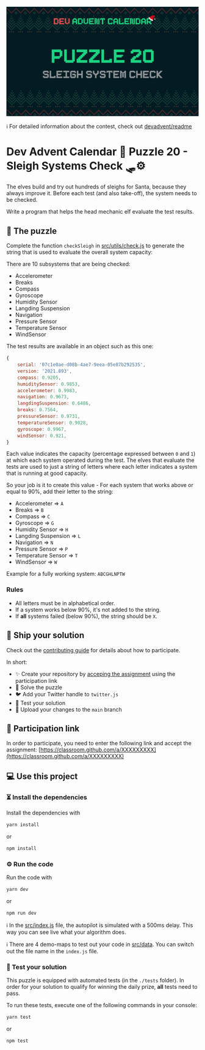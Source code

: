 ![](README.cover.jpg)

ℹ️ For detailed information about the contest, check out [devadvent/readme](https://github.com/devadvent/readme/)

# Dev Advent Calendar 🎅 Puzzle 20 - Sleigh Systems Check 🛷⚙️

The elves build and try out hundreds of sleighs for Santa, because they always improve it.
Before each test (and also take-off), the system needs to be checked.

Write a program that helps the head mechanic elf evaluate the test results.

## 🧩 The puzzle

Complete the function `checkSleigh` in [src/utils/check.js](src/utils/check.js) to generate the string that is used to evaluate the overall system capacity:

There are 10 subsystems that are being checked:

-   Accelerometer
-   Breaks
-   Compass
-   Gyroscope
-   Humidity Sensor
-   Langding Suspension
-   Navigation
-   Pressure Sensor
-   Temperature Sensor
-   WindSensor

The test results are available in an object such as this one:

```javascript
{
    serial: '07c1e0ae-d08b-4ae7-9eea-05e87b292535',
    version: '2021.893',
    compass: 0.9205,
    humiditySensor: 0.9853,
    accelerometer: 0.9983,
    navigation: 0.9673,
    langdingSuspension: 0.6486,
    breaks: 0.7564,
    pressureSensor: 0.9731,
    temperatureSensor: 0.9028,
    gyroscope: 0.9967,
    windSensor: 0.921,
}
```

Each value indicates the capacity (percentage expressed between `0` and `1`) at which each system operated during the test.
The elves that evaluate the tests are used to just a string of letters where each letter indicates a system that is running at good capacity.

So your job is it to create this value - For each system that works above or equal to 90%, add their letter to the string:

-   Accelerometer => `A`
-   Breaks => `B`
-   Compass => `C`
-   Gyroscope => `G`
-   Humidity Sensor => `H`
-   Langding Suspension => `L`
-   Navigation => `N`
-   Pressure Sensor => `P`
-   Temperature Sensor => `T`
-   WindSensor => `W`

Example for a fully working system: `ABCGHLNPTW`

### Rules

-   All letters must be in alphabetical order.
-   If a system works below 90%, it's not added to the string.
-   If **all** systems failed (below 90%), the string should be `X`.

## 🚢 Ship your solution

Check out the [contributing guide](https://github.com/devadvent/readme/blob/main/CONTRIBUTING.md) for details about how to participate.

In short:

-   ✨ Create your repository by [acceping the assignment](https://classroom.github.com/a/XXXXXXXXX) using the participation link
-   🧩 Solve the puzzle
-   🐦 Add your Twitter handle to `twitter.js`
-   🤖 Test your solution
-   🚀 Upload your changes to the `main` branch

## 🔗 Participation link

In order to participate, you need to enter the following link and accept the assignment:
[https://classroom.github.com/a/XXXXXXXXX](https://classroom.github.com/a/XXXXXXXXX)

## 💻 Use this project

### ⏳ Install the dependencies

Install the dependencies with

```bash
yarn install
```

or

```bash
npm install
```

### ⚙️ Run the code

Run the code with

```bash
yarn dev
```

or

```bash
npm run dev
```

ℹ️ In the [src/index.js](src/index.js) file, the autopilot is simulated with a 500ms delay. This way you can see live what your algorithm does.

ℹ️ There are 4 demo-maps to test out your code in [src/data](src/data). You can switch out the file name in the `index.js` file.

### 🤖 Test your solution

This puzzle is equipped with automated tests (in the `./tests` folder). In order for your solution to qualify for winning the daily prize, **all** tests need to pass.

To run these tests, execute one of the following commands in your console:

```bash
yarn test
```

or

```bash
npm test
```

